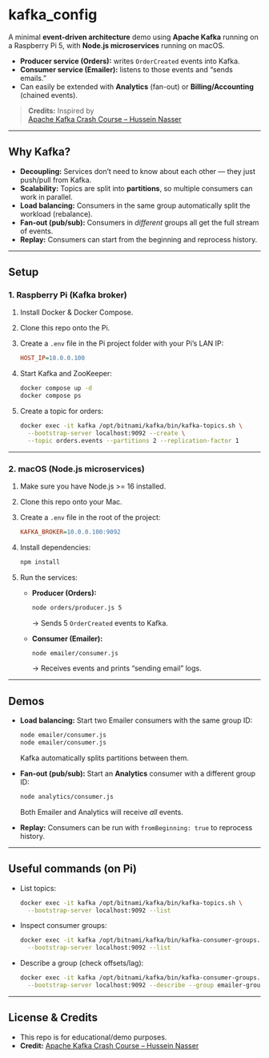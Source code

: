 # kafka_config

A minimal **event-driven architecture** demo using **Apache Kafka** running on a Raspberry Pi 5, with **Node.js microservices** running on macOS.

- **Producer service (Orders):** writes `OrderCreated` events into Kafka.
- **Consumer service (Emailer):** listens to those events and “sends emails.”
- Can easily be extended with **Analytics** (fan-out) or **Billing/Accounting** (chained events).

> **Credits:** Inspired by  
> [Apache Kafka Crash Course – Hussein Nasser](https://youtu.be/R873BlNVUB4?si=-mx8jLqvNJsHUcNE)

---

## Why Kafka?

- **Decoupling:** Services don’t need to know about each other — they just push/pull from Kafka.
- **Scalability:** Topics are split into **partitions**, so multiple consumers can work in parallel.
- **Load balancing:** Consumers in the same group automatically split the workload (rebalance).
- **Fan-out (pub/sub):** Consumers in _different_ groups all get the full stream of events.
- **Replay:** Consumers can start from the beginning and reprocess history.

---

## Setup

### 1. Raspberry Pi (Kafka broker)

1. Install Docker & Docker Compose.
2. Clone this repo onto the Pi.
3. Create a `.env` file in the Pi project folder with your Pi’s LAN IP:

   ```ini
   HOST_IP=10.0.0.100
   ```

4. Start Kafka and ZooKeeper:

   ```bash
   docker compose up -d
   docker compose ps
   ```

5. Create a topic for orders:

   ```bash
   docker exec -it kafka /opt/bitnami/kafka/bin/kafka-topics.sh \
     --bootstrap-server localhost:9092 --create \
     --topic orders.events --partitions 2 --replication-factor 1
   ```

---

### 2. macOS (Node.js microservices)

1. Make sure you have Node.js >= 16 installed.

2. Clone this repo onto your Mac.

3. Create a `.env` file in the root of the project:

   ```ini
   KAFKA_BROKER=10.0.0.100:9092
   ```

4. Install dependencies:

   ```bash
   npm install
   ```

5. Run the services:

   - **Producer (Orders):**

     ```bash
     node orders/producer.js 5
     ```

     → Sends 5 `OrderCreated` events to Kafka.

   - **Consumer (Emailer):**

     ```bash
     node emailer/consumer.js
     ```

     → Receives events and prints “sending email” logs.

---

## Demos

- **Load balancing:**
  Start two Emailer consumers with the same group ID:

  ```bash
  node emailer/consumer.js
  node emailer/consumer.js
  ```

  Kafka automatically splits partitions between them.

- **Fan-out (pub/sub):**
  Start an **Analytics** consumer with a different group ID:

  ```bash
  node analytics/consumer.js
  ```

  Both Emailer and Analytics will receive _all_ events.

- **Replay:**
  Consumers can be run with `fromBeginning: true` to reprocess history.

---

## Useful commands (on Pi)

- List topics:

  ```bash
  docker exec -it kafka /opt/bitnami/kafka/bin/kafka-topics.sh \
    --bootstrap-server localhost:9092 --list
  ```

- Inspect consumer groups:

  ```bash
  docker exec -it kafka /opt/bitnami/kafka/bin/kafka-consumer-groups.sh \
    --bootstrap-server localhost:9092 --list
  ```

- Describe a group (check offsets/lag):

  ```bash
  docker exec -it kafka /opt/bitnami/kafka/bin/kafka-consumer-groups.sh \
    --bootstrap-server localhost:9092 --describe --group emailer-group
  ```

---

## License & Credits

- This repo is for educational/demo purposes.
- **Credit:** [Apache Kafka Crash Course – Hussein Nasser](https://youtu.be/R873BlNVUB4?si=-mx8jLqvNJsHUcNE)

```

```
